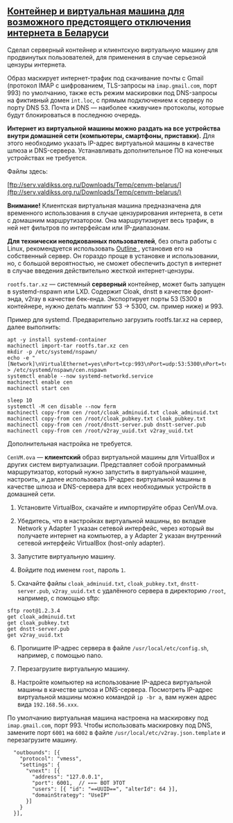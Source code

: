 ## [Контейнер и виртуальная машина для возможного предстоящего отключения интернета в Беларуси](https://ntc.party/t/599)

Сделал серверный контейнер и клиентскую виртуальную машину для продвинутых пользователей, для применения в случае серьезной цензуры интернета.

Образ маскирует интернет-трафик под скачивание почты с Gmail (протокол IMAP с шифрованием, TLS-запросы на `imap.gmail.com`, порт 993) по умолчанию, также есть режим маскировки под DNS-запросы на фиктивный домен `int.loc`, с прямым подключением к серверу по порту DNS 53. Почта и DNS — наиболее «живучие» протоколы, которые будут блокироваться в последнюю очередь.

**Интернет из виртуальной машины можно раздать на все устройства внутри домашней сети (компьютеры, смартфоны, приставки).** Для этого необходимо указать IP-адрес виртуальной машины в качестве шлюза и DNS-сервера. Устанавливать дополнительное ПО на конечных устройствах не требуется.

Файлы здесь:

[ftp://serv.valdikss.org.ru/Downloads/Temp/cenvm-belarus/](ftp://serv.valdikss.org.ru/Downloads/Temp/cenvm-belarus/)

**Внимание!** Клиентская виртуальная машина предназначена для временного использования в случае цензурирования интернета, в сети с домашним маршрутизатором. Она маршрутизирует весь трафик, в ней нет фильтров по интерфейсам или IP-диапазонам.

**Для технически неподкованных пользователей**, без опыта работы с Linux, рекомендуется использовать [Outline ](https://getoutline.org/), установив его на собственный сервер. Он гораздо проще в установке и использовании, но, с большой вероятностью, не сможет обеспечить доступ в интернет в случае введения действительно жесткой интернет-цензуры.

`rootfs.tar.xz` — системный **серверный** контейнер, может быть запущен в systemd-nspawn или LXD. Содержит Cloak, dnstt в качестве фронт-энда, v2ray в качестве бек-енда.
Экспортирует порты 53 (5300 в контейнере, нужно делать маппинг 53 → 5300, см. пример ниже) и 993.

Пример для systemd. Предварительно загрузить rootfs.tar.xz на сервер, далее выполнить:

```
apt -y install systemd-container
machinectl import-tar rootfs.tar.xz cen
mkdir -p /etc/systemd/nspawn/
echo -e "[Network]\nVirtualEthernet=yes\nPort=tcp:993\nPort=udp:53:5300\nPort=tcp:53:5300" > /etc/systemd/nspawn/cen.nspawn
systemctl enable --now systemd-networkd.service
machinectl enable cen
machinectl start cen

sleep 10
systemctl -M cen disable --now ferm
machinectl copy-from cen /root/cloak_adminuid.txt cloak_adminuid.txt
machinectl copy-from cen /root/cloak_pubkey.txt cloak_pubkey.txt
machinectl copy-from cen /root/dnstt-server.pub dnstt-server.pub
machinectl copy-from cen /root/v2ray_uuid.txt v2ray_uuid.txt
```

Дополнительная настройка не требуется.

`CenVM.ova` — **клиентский** образ виртуальной машины для VirtualBox и других систем виртуализации. Представляет собой программный маршрутизатор, который нужно запустить в виртуальной машине, настроить, и далее использовать IP-адрес виртуальной машины в качестве шлюза и DNS-сервера для всех необходимых устройств в домашней сети.

1. Установите VirtualBox, скачайте и импортируйте образ CenVM.ova.

2. Убедитесь, что в настройках виртуальной машины, во вкладке Network у Adapter 1 указан сетевой интерфейс, через который вы получаете интернет на компьютер, а у Adapter 2 указан внутренний сетевой интерфейс VirtualBox (host-only adapter).

3. Запустите виртуальную машину.

4. Войдите под именем `root`, пароль `1`.

5. Скачайте файлы `cloak_adminuid.txt`, `cloak_pubkey.txt`, `dnstt-server.pub`, `v2ray_uuid.txt` с удалённого сервера в директорию `/root`, например, с помощью sftp:

```
sftp root@1.2.3.4
get cloak_adminuid.txt
get cloak_pubkey.txt
get dnstt-server.pub
get v2ray_uuid.txt
```

6. Пропишите IP-адрес сервера в файле `/usr/local/etc/config.sh`, например, с помощью nano.

7. Перезагрузите виртуальную машину.

8. Настройте компьютер на использование IP-адреса виртуальной машины в качестве шлюза и DNS-сервера. Посмотреть IP-адрес виртуальной машины можно командой `ip -br a`, вам нужен адрес вида `192.168.56.xxx`.

По умолчанию виртуальная машина настроена на маскировку под `imap.gmail.com`, порт 993. Чтобы использовать маскировку под DNS, замените порт `6001` на `6002` в файле `/usr/local/etc/v2ray.json.template` и перезагрузите машину.

```
  "outbounds": [{
    "protocol": "vmess",
    "settings": {
      "vnext": [{
        "address": "127.0.0.1",
        "port": 6001,  // ←←← ВОТ ЭТОТ
        "users": [{ "id": "==UUID==", "alterId": 64 }],
        "domainStrategy": "UseIP"
      }]
    }
  }],
```
